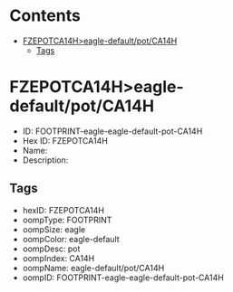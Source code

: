 



Contents
========

* [FZEPOTCA14H>eagle-default/pot/CA14H](#fzepotca14heagle-defaultpotca14h)
	* [Tags](#tags)

# FZEPOTCA14H>eagle-default/pot/CA14H

- ID: FOOTPRINT-eagle-eagle-default-pot-CA14H
- Hex ID: FZEPOTCA14H
- Name: 
- Description: 

## Tags

- hexID: FZEPOTCA14H
- oompType: FOOTPRINT
- oompSize: eagle
- oompColor: eagle-default
- oompDesc: pot
- oompIndex: CA14H
- oompName: eagle-default/pot/CA14H
- oompID: FOOTPRINT-eagle-eagle-default-pot-CA14H
